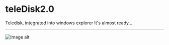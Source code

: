 # teleDisk2.0
Teledisk, integrated into windows explorer
It's almost ready...
***
![Image alt](https://github.com/Rikki1004/img/blob/main/teleDisk/dwld.jpg)
